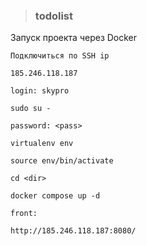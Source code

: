 >### todolist


Запуск проекта через Docker

    Подключиться по SSH ip 
```
185.246.118.187
```
    login: skypro

```
sudo su -
```
    password: <pass>

```
virtualenv env
```
```
source env/bin/activate
```
    cd <dir>
```
docker compose up -d
```
    front:
```
http://185.246.118.187:8080/

